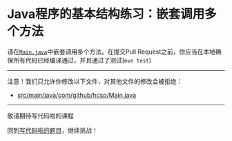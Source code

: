 # Java程序的基本结构练习：嵌套调用多个方法

请在[`Main.java`](https://github.com/hcsp/psvm-method-invoke-multiple-methods/blob/master/src/main/java/com/github/hcsp/Main.java)中嵌套调用多个方法。在提交Pull Request之前，你应当在本地确保所有代码已经编译通过，并且通过了测试(`mvn test`)

-----
注意！我们只允许你修改以下文件，对其他文件的修改会被拒绝：
- [src/main/java/com/github/hcsp/Main.java](https://github.com/hcsp/psvm-method-invoke-multiple-methods/blob/master/src/main/java/com/github/hcsp/Main.java)
-----


敬请期待写代码啦的课程

回到[写代码啦的题目](https://xiedaimala.com/tasks/316bb6cc-6aa6-4dac-85e4-ce1c01b72c83/quizzes/6d7321b8-7c8d-4a8d-ad74-50c1c652718a)，继续挑战！
